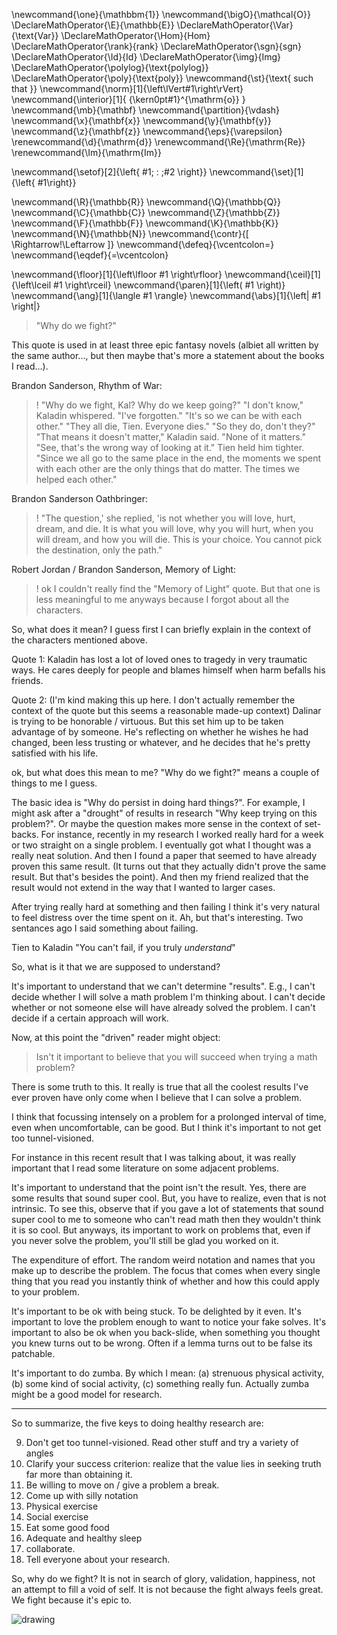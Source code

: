 \newcommand{\one}{\mathbbm{1}}
\newcommand{\bigO}{\mathcal{O}}
\DeclareMathOperator{\E}{\mathbb{E}}
\DeclareMathOperator{\Var}{\text{Var}}
\DeclareMathOperator{\Hom}{Hom}
\DeclareMathOperator{\rank}{rank}
\DeclareMathOperator{\sgn}{sgn}
\DeclareMathOperator{\Id}{Id}
\DeclareMathOperator{\img}{Img}
\DeclareMathOperator{\polylog}{\text{polylog}}
\DeclareMathOperator{\poly}{\text{poly}}
\newcommand{\st}{\text{ such that }}
\newcommand{\norm}[1]{\left\lVert#1\right\rVert}
\newcommand{\interior}[1]{ {\kern0pt#1}^{\mathrm{o}} }
\newcommand{\mb}{\mathbf}
\newcommand{\partition}{\vdash}
\newcommand{\x}{\mathbf{x}}
\newcommand{\y}{\mathbf{y}}
\newcommand{\z}{\mathbf{z}}
\newcommand{\eps}{\varepsilon}
\renewcommand{\d}{\mathrm{d}}
\renewcommand{\Re}{\mathrm{Re}}
\renewcommand{\Im}{\mathrm{Im}}

\newcommand{\setof}[2]{\left\{ #1\; : \;#2 \right\}}
\newcommand{\set}[1]{\left\{ #1\right\}}

\newcommand{\R}{\mathbb{R}}
\newcommand{\Q}{\mathbb{Q}}
\newcommand{\C}{\mathbb{C}}
\newcommand{\Z}{\mathbb{Z}}
\newcommand{\F}{\mathbb{F}}
\newcommand{\K}{\mathbb{K}}
\newcommand{\N}{\mathbb{N}}
\newcommand{\contr}{\[ \Rightarrow\!\Leftarrow \]}
\newcommand{\defeq}{\vcentcolon=}
\newcommand{\eqdef}{=\vcentcolon}

\newcommand{\floor}[1]{\left\lfloor #1 \right\rfloor}
\newcommand{\ceil}[1]{\left\lceil #1 \right\rceil}
\newcommand{\paren}[1]{\left( #1 \right)}
\newcommand{\ang}[1]{\langle #1 \rangle}
\newcommand{\abs}[1]{\left| #1 \right|}


> "Why do we fight?"

This quote is used in at least three epic fantasy novels (albiet
all written by the same author..., but then maybe that's more a
statement about the books I read...).

Brandon Sanderson, Rhythm of War:

>! "Why do we fight, Kal? Why do we keep going?" "I don't know," Kaladin whispered. "I've forgotten." "It's so we can be with each other." "They all die, Tien. Everyone dies." "So they do, don't they?" "That means it doesn't matter," Kaladin said. "None of it matters." "See, that's the wrong way of looking at it." Tien held him tighter. "Since we all go to the same place in the end, the moments we spent with each other are the only things that do matter. The times we helped each other." 

Brandon Sanderson Oathbringer:

>! "The question,' she replied, 'is not whether you will love, hurt, dream, and die. It is what you will love, why you will hurt, when you will dream, and how you will die. This is your choice. You cannot pick the destination, only the path." 

Robert Jordan / Brandon Sanderson, Memory of Light:

>! ok I couldn't really find the "Memory of Light" quote. But
that one is less meaningful to me anyways because I forgot about
all the characters. 

So, what does it mean?
I guess first I can briefly explain in the context of the
characters mentioned above. 

Quote 1:
Kaladin has lost a lot of loved ones to tragedy in very traumatic
ways. He cares deeply for people and blames himself when harm
befalls his friends.

Quote 2:
(I'm kind making this up here. I don't actually remember the
context of the quote but this seems a reasonable made-up context)
Dalinar is trying to be honorable / virtuous. But this set him up
to be taken advantage of by someone. He's reflecting on whether
he wishes he had changed, been less trusting or whatever, and he
decides that he's pretty satisfied with his life. 

ok, but what does this mean to me?
"Why do we fight?" means a couple of things to me I guess.

The basic idea is "Why do persist in doing hard things?".
For example, I might ask after a "drought" of results
in research "Why keep trying on this problem?".
Or maybe the question makes more sense in the context of
set-backs. 
For instance, recently in my research I worked really hard for a
week or two straight on a single problem. I eventually got what I
thought was a really neat solution. And then I found a paper that
seemed to have already proven this same result. (It turns out
that they actually didn't prove the same result. But that's
besides the point).
And then my friend realized that the result would not extend in
the way that I wanted to larger cases.

After trying really hard at something and then failing I think
it's very natural to feel distress over the time spent on it. 
Ah, but that's interesting. Two sentances ago I said something
about failing. 

Tien to Kaladin "You can't fail, if you truly *understand*"

So, what is it that we are supposed to understand?

It's important to understand that we can't determine "results". 
E.g., I can't decide whether I will solve a math problem I'm
thinking about. I can't decide whether or not someone else will
have already solved the problem. I can't decide if a certain
approach will work. 

Now, at this point the "driven" reader might object: 

> Isn't it important to believe that you will succeed when trying
a math problem?

There is some truth to this. It really is true that all the
coolest results I've ever proven have only come when I believe
that I can solve a problem. 

I think that focussing intensely on a problem for a prolonged
interval of time, even when uncomfortable, can be good. 
But I think it's important to not get too tunnel-visioned. 

For instance in this recent result that I was talking about, it
was really important that I read some literature on some adjacent
problems. 

It's important to understand that the point isn't the result. 
Yes, there are some results that sound super cool. 
But, you have to realize, even that is not intrinsic. To see
this, observe that if you gave a lot of statements that sound
super cool to me to someone who can't read math then they
wouldn't think it is so cool. 
But anyways, its important to work on problems that, even if you
never solve the problem, you'll still be glad you worked on it. 

The expenditure of effort. The random weird notation and names
that you make up to describe the problem. The focus that comes
when every single thing that you read you instantly think of
whether and how this could apply to your problem. 

It's important to be ok with being stuck. To be delighted by it
even. It's important to love the problem enough to want to
notice your fake solves. It's important to also be ok when you
back-slide, when something you thought you knew turns out to be
wrong. Often if a lemma turns out to be false its patchable. 

It's important to do zumba. By which I mean: (a) strenuous physical
activity, (b) some kind of social activity, (c) something really
fun. Actually zumba might be a good model for research. 

--- 

So to summarize, the five keys to doing healthy research are:

9. Don't get too tunnel-visioned. Read other stuff and try a
   variety of angles
0. Clarify your success criterion: realize that the value lies in
   seeking truth far more than obtaining it. 
1. Be willing to move on / give a problem a break. 
2. Come up with silly notation 
3. Physical exercise
4. Social exercise
5. Eat some good food
6. Adequate and healthy sleep
7. collaborate. 
8. Tell everyone about your research. 

So, why do we fight?
It is not in search of glory, validation, happiness, not an
attempt to fill a void of self. It is not because the fight
always feels great. We fight because it's epic to.

![drawing](src/images/blobdrawing.png)

